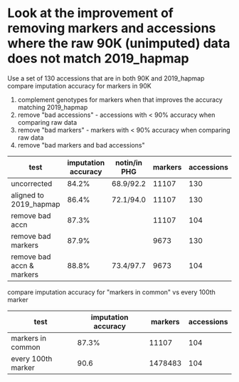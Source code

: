 # Look at the improvement of removing markers and accessions where the raw 90K (unimputed) data does not match 2019_hapmap

Use a set of 130 accessions that are in both 90K and 2019_hapmap
compare imputation accuracy for markers in 90K

1. complement genotypes for markers when that improves the accuracy matching 2019_hapmap
2. remove "bad accessions" - accessions with < 90% accuracy when comparing raw data
3. remove "bad markers" - markers with < 90% accuracy when comparing raw data
4. remove "bad markers and bad accessions"
  
| test | imputation accuracy | notin/in PHG | markers | accessions|
|------| --------------------| -------------|---------| ----------|
| uncorrected | 84.2% | 68.9/92.2 | 11107 | 130 |
| aligned to 2019_hapmap | 86.4% | 72.1/94.0  | 11107 | 130                                 |
| remove bad accn | 87.3% |    | 11107 | 104 |
| remove bad markers | 87.9% | | 9673 | 130                       |
| remove bad accn & markers | 88.8% | 73.4/97.7 | 9673 | 104      |

compare imputation accuracy for "markers in common" vs every 100th marker

| test | imputation accuracy | markers | accessions |
|------|---------------------|---------|------------|
| markers in common  | 87.3% | 11107   | 104 |
| every 100th marker | 90.6  | 1478483 | 104 |
